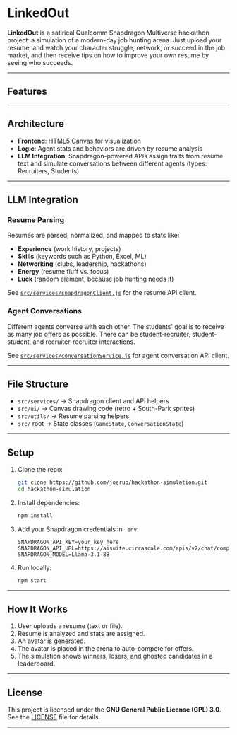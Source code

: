 # LinkedOut

**LinkedOut** is a satirical Qualcomm Snapdragon Multiverse hackathon project: a simulation of a modern-day job hunting arena. Just upload your resume, and watch your character struggle, network, or succeed in the job market, and then receive tips on how to improve your own resume by seeing who succeeds.

---

## Features

---

## Architecture

* **Frontend**: HTML5 Canvas for visualization
* **Logic**: Agent stats and behaviors are driven by resume analysis
* **LLM Integration**: Snapdragon-powered APIs assign traits from resume text and simulate conversations between different agents (types: Recruiters, Students)

---

## LLM Integration

### Resume Parsing
Resumes are parsed, normalized, and mapped to stats like:

* **Experience** (work history, projects)
* **Skills** (keywords such as Python, Excel, ML)
* **Networking** (clubs, leadership, hackathons)
* **Energy** (resume fluff vs. focus)
* **Luck** (random element, because job hunting needs it)

See [`src/services/snapdragonClient.js`](src/services/snapdragonClient.js) for the resume API client.

### Agent Conversations
Different agents converse with each other. The students' goal is to receive as many job offers as possible. There can be student-recruiter, student-student, and recruiter-recruiter interactions.

See [`src/services/conversationService.js`](src/services/conversationService.js) for agent conversation API client.

---

## File Structure

* `src/services/` → Snapdragon client and API helpers
* `src/ui/` → Canvas drawing code (retro + South-Park sprites)
* `src/utils/` → Resume parsing helpers
* `src/` root → State classes (`GameState`, `ConversationState`)

---

## Setup

1. Clone the repo:

   ```bash
   git clone https://github.com/joerup/hackathon-simulation.git
   cd hackathon-simulation
   ```
2. Install dependencies:

   ```bash
   npm install
   ```
3. Add your Snapdragon credentials in `.env`:

   ```env
   SNAPDRAGON_API_KEY=your_key_here
   SNAPDRAGON_API_URL=https://aisuite.cirrascale.com/apis/v2/chat/completions
   SNAPDRAGON_MODEL=Llama-3.1-8B
   ```
4. Run locally:

   ```bash
   npm start
   ```

---

## How It Works

1. User uploads a resume (text or file).
2. Resume is analyzed and stats are assigned.
3. An avatar is generated.
4. The avatar is placed in the arena to auto-compete for offers.
5. The simulation shows winners, losers, and ghosted candidates in a leaderboard.

---

## License

This project is licensed under the **GNU General Public License (GPL) 3.0**.
See the [LICENSE](LICENSE) file for details.

---